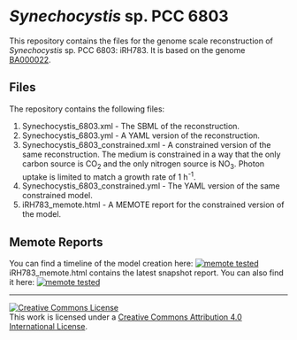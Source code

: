 

# _Synechocystis_ sp. PCC 6803

This repository contains the files for the genome scale reconstruction of _Synechocystis_ sp. PCC 6803: iRH783. It is based on the genome [BA000022](https://www.ncbi.nlm.nih.gov/nuccore/BA000022).

## Files

The repository contains the following files:
1. Synechocystis_6803.xml - The SBML of the reconstruction.
2. Synechocystis_6803.yml - A YAML version of the reconstruction.
3. Synechocystis\_6803_constrained.xml - A constrained version of the same reconstruction. The medium is constrained in a way that the only carbon source is CO<sub>2</sub> and the only nitrogen source is NO<sub>3</sub>. Photon uptake is limited to match a growth rate of 1 h<sup>-1</sup>.
4. Synechocystis\_6803_constrained.yml - The YAML version of the same constrained model.
5. iRH783_memote.html - A MEMOTE report for the constrained version of the model.

## Memote Reports

You can find a timeline of the model creation here: [![memote tested](https://img.shields.io/badge/memote-tested-blue.svg?style=plastic)](https://krotlkpt.github.io/syn6803)<br>
iRH783_memote.html contains the latest snapshot report. You can also find it here: [![memote tested](https://img.shields.io/badge/memote-tested-green.svg?style=plastic)](https://krotlkpt.github.io/syn6803/snapshot/report.html)

---

<a rel="license" href="http://creativecommons.org/licenses/by/4.0/"><img alt="Creative Commons License" style="border-width:0" src="https://i.creativecommons.org/l/by/4.0/88x31.png" /></a><br />This work is licensed under a <a rel="license" href="http://creativecommons.org/licenses/by/4.0/">Creative Commons Attribution 4.0 International License</a>.
